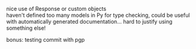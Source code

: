 nice use of Response or custom objects  
haven't defined too many models in Py for type checking, could be useful  
with automatically generated documentation... hard to justify using something else!  


bonus: testing commit with pgp  